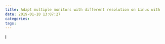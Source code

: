 ```yaml
---
title: Adapt multiple monitors with different resolution on Linux with Nvidia X
date: 2019-01-10 13:07:27
categories:
tags:
---
```


I
